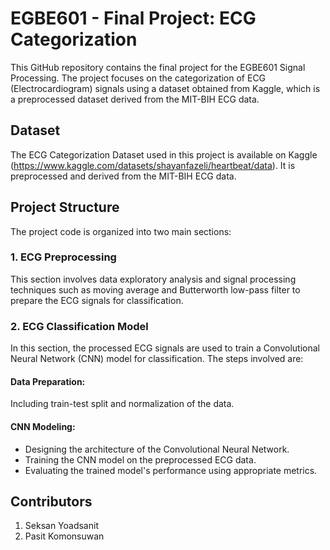 # EGBE601 - Final Project: ECG Categorization
This GitHub repository contains the final project for the EGBE601 Signal Processing. The project focuses on the categorization of ECG (Electrocardiogram) signals using a dataset obtained from Kaggle, which is a preprocessed dataset derived from the MIT-BIH ECG data.

## Dataset
The ECG Categorization Dataset used in this project is available on Kaggle (https://www.kaggle.com/datasets/shayanfazeli/heartbeat/data). It is preprocessed and derived from the MIT-BIH ECG data.

## Project Structure
The project code is organized into two main sections:

### 1. ECG Preprocessing
This section involves data exploratory analysis and signal processing techniques such as moving average and Butterworth low-pass filter to prepare the ECG signals for classification.

### 2. ECG Classification Model
In this section, the processed ECG signals are used to train a Convolutional Neural Network (CNN) model for classification. The steps involved are:

#### Data Preparation: 
Including train-test split and normalization of the data.

#### CNN Modeling: 
- Designing the architecture of the Convolutional Neural Network.
- Training the CNN model on the preprocessed ECG data.
- Evaluating the trained model's performance using appropriate metrics.

## Contributors
1. Seksan Yoadsanit
2. Pasit Komonsuwan
